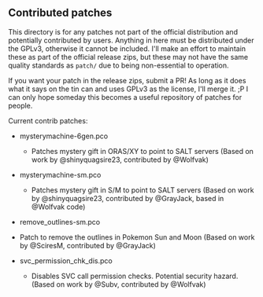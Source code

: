 Contributed patches
----------------------

This directory is for any patches not part of the official distribution and potentially contributed by users. Anything in here must be distributed under the GPLv3, otherwise it cannot be included. I'll make an effort to maintain these as part of the official release zips, but these may not have the same quality standards as `patch/` due to being non-essential to operation.

If you want your patch in the release zips, submit a PR! As long as it does what it says on the tin can and uses GPLv3 as the license, I'll merge it. ;P I can only hope someday this becomes a useful repository of patches for people.

Current contrib patches:

 * mysterymachine-6gen.pco
   * Patches mystery gift in ORAS/XY to point to SALT servers (Based on work by @shinyquagsire23, contributed by @Wolfvak)

 * mysterymachine-sm.pco
   * Patches mystery gift in S/M to point to SALT servers (Based on work by @shinyquagsire23, contributed by @GrayJack, based in @Wolfvak code)
 
  * remove_outlines-sm.pco
   * Patch to remove the outlines in Pokemon Sun and Moon (Based on work by @SciresM, contributed by @GrayJack)

 * svc_permission_chk_dis.pco
   * Disables SVC call permission checks. Potential security hazard. (Based on work by @Subv, contributed by @Wolfvak)
